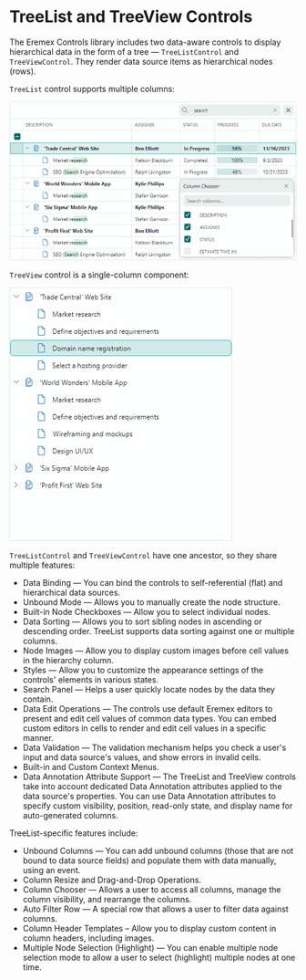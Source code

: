 # TreeList and TreeView Controls

The Eremex Controls library includes two data-aware controls to display hierarchical data in the form of a tree — `TreeListControl` and `TreeViewControl`. They render data source items as hierarchical nodes (rows).

`TreeList` control supports multiple columns:

![treelist](images/treelist.png)


`TreeView` control is a single-column component:

![treeview](images/treeview.png)



`TreeListControl` and `TreeViewControl` have one ancestor, so they share multiple features:

- Data Binding — You can bind the controls to self-referential (flat) and hierarchical data sources.
- Unbound Mode — Allows you to manually create the node structure.
- Built-in Node Checkboxes — Allow you to select individual nodes.
- Data Sorting — Allows you to sort sibling nodes in ascending or descending order. TreeList supports data sorting against one or multiple columns. 
- Node Images — Allow you to display custom images before cell values in the hierarchy column.
- Styles — Allow you to customize the appearance settings of the controls' elements in various states.
- Search Panel — Helps a user quickly locate nodes by the data they contain.
- Data Edit Operations — The controls use default Eremex editors to present and edit cell values of common data types. You can embed custom editors in cells to render and edit cell values in a specific manner.
- Data Validation — The validation mechanism helps you check a user's input and data source's values, and show errors in invalid cells.
- Built-in and Custom Context Menus.
- Data Annotation Attribute Support — The TreeList and TreeView controls take into account dedicated Data Annotation attributes applied to the data source's properties. You can use Data Annotation attributes to specify custom visibility, position, read-only state, and display name for auto-generated columns.

TreeList-specific features include:

- Unbound Columns — You can add unbound columns (those that are not bound to data source fields) and populate them with data manually, using an event.
- Column Resize and Drag-and-Drop Operations.
- Column Chooser — Allows a user to access all columns, manage the column visibility, and rearrange the columns.
- Auto Filter Row — A special row that allows a user to filter data against columns.
- Column Header Templates – Allow you to display custom content in column headers, including images.
- Multiple Node Selection (Highlight) — You can enable multiple node selection mode to allow a user to select (highlight) multiple nodes at one time.

